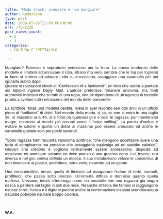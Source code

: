 ```yaml
---
title: 'Moda shock: annusare e non mangiare'
author: Redazione
type: post
date: 2009-05-06T22:00:00+00:00
url: /?p=2226
post_views_count:
  - 3
  - 3
categories:
  - CULTURA E SPETTACOLO

---
```

<p style="text&#45;align: justify; ">
  <font face="Tahoma, sans&#45;serif"><font size="2">Mangiare? Faticoso e soprattutto pericoloso per la linea. La nuova tendenza delle modelle &egrave; limitarsi ad annusare il cibo. Strano ma vero, sembra che le top per togliersi la fame si limitino ad odorare i cibi e, al massimo, assaggiare una caramella per poi sputarla subito dopo. <br />Queste le rivelazioni shock di &ldquo;Confession of a fashionist&rdquo;, un libro che uscir&agrave; a puntate sul tabloid inglese Dayly Mail. L&#8217;autrice preferisce rimanere anonima, ma fonti autorevoli indicano che si tratti di una talpa, una ex dipendente di un&#8217;agenzia di modelle pronta a svelare tutti i retroscena del mondo delle passerelle. </font></font>
</p>

<p align="justify" style="margin&#45;bottom: 0cm">
  <font face="Tahoma, sans&#45;serif"><font size="2">La scrittrice, forse una modella pentita, rivela di aver lavorato ben otto anni in un ufficio pieno di &ldquo;sniffatrici&rdquo; di dolci. Nel mondo della moda, si sa, se non si entra in una taglia 38, al massimo una 40, si &egrave; fuori da qualsiasi giro e cos&igrave; le ragazze, per mantenersi magre, ricorrono ai trucchi pi&ugrave; assurdi come il &ldquo;cake sniffing&rdquo;. La parola d&#8217;ordine &egrave; evitare le calorie e quindi un dolce al massimo pu&ograve; essere annusato ed anche le caramelle gustate solo per pochi secondi. </font></font>
</p>

<p align="justify" style="margin&#45;bottom: 0cm">
  &ldquo;<font face="Tahoma, sans&#45;serif"><font size="2">Sono ragazze folli&rdquo; racconta l&#8217;anonima scrittrice, &ldquo;che ritengono accettabile avere una torta di compleanno ma pensano che assaggiarla equivalga ad un suicidio calorico&rdquo;. Giovani che credono e vogliono fermamente essere anoressiche, disposte ad osservare ed annusare soltanto un ricco pranzo o una gustosa cena. Lei, invece, era diversa e nel giro veniva definita un mostro. Il suo metabolismo veloce le consentiva di non rinunciare ai pasti e, addirittura, certe volte, neanche ad un gelato. </font></font>
</p>

<p align="justify" style="margin&#45;bottom: 0cm">
  <font face="Tahoma, sans&#45;serif"><font size="2">Una consuetudine, ormai, quella di limitarsi ad assaporare l&#8217;odore di torte, cannoli, profitterol, che passa sotto silenzio. Un&#8217;omert&agrave; diffusa e dannosa quanto quella mafiosa. Nessuno, infatti, s&#8217;interroga come sia possibile che una ragazza gi&agrave; magra riesca a perdere sei taglie in soli due mesi. Neanche all&#8217;Isola dei famosi si raggiungono risultati simili, l&#8217;unica &egrave; il digiuno perch&eacute; anche la combinazione insalata scondita&#45;acqua naturale potrebbe risultare troppo calorica. </font></font>
</p>

<p align="justify" style="margin&#45;bottom: 0cm">
  &nbsp;
</p>

<p align="justify" style="margin&#45;bottom: 0cm">
  <font face="Tahoma, sans&#45;serif"><font size="2"><strong>W.A.</strong></font></font>
</p>